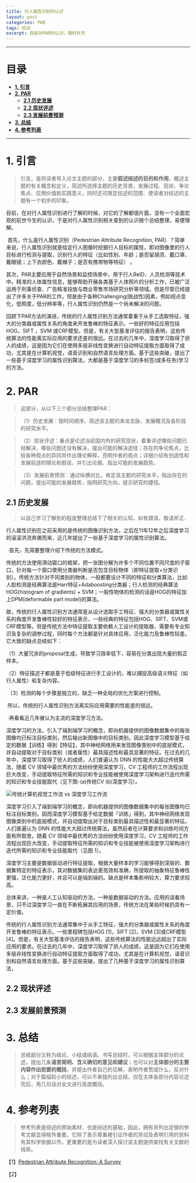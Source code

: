 ```yaml
---
title: 行人属性识别的认识
layout: post
categories: PAR
tags: 综述
excerpt: 目前对PAR的认识，随时补充
---
```


---------

# 目录 <span id="home">

* **[1. 引言](#1)**
* **[2. PAR](#2)**
  * **[2.1 历史发展](#2.1)**
  * **[2.2 现状评述](#2.2)**
  * **[2.3 发展前景预测](#2.3)**
* **[3. 总结](#3)**
* **[4. 参考列表](#4)**

---------

#  1. 引言<span id="1">

> 引言，是将读者导入论文主题的部分，主要**叙述综述的目的和作用**，概述主题的有关概念和定义，简述所选择主题的历史背景、发展过程、现状、争论焦点、应用价值和实践意义，同时还可限定综述的范围．使读者对综述的主题有一个初步的印象。     

​		目前，在对行人属性识别进行了解的时候，对它的了解都很片面，没有一个全面宏观的前世今生的认识，于是对行人属性识别相关查到的认识做个总结整理，易便理解。

​		首先，什么是行人属性识别（Pedestrian Attribute Recognition, PAR）？简单来说，行人属性识别就是给定行人图像时挖掘行人目标的属性，即对图像里的行人目标进行检测与提取，识别行人的特征（比如性别、年龄；是否留胡须、戴口罩、戴眼镜；上下衣颜色、戴帽子；是否有携带物等特征） 。

​		其次，PAR主要应用于自然场景和监控场景中，用于行人ReID、人员检测等技术中。精准的人体属性信息，能够帮助开展各类基于人体照片的分析工作，已被广泛运用于刑事侦查、广告精准投放与商业零售市场研究分析等领域。但是尽管已经提出了许多关于PAR的工作，但是由于各种Challenging(挑战性)因素，例如视点变化，低照度，低分辨率等，行人属性识别仍然是一个尚未解决的问题。

​		回顾下PAR方法的演进，传统的行人属性识别方法通常着重于从手工选取特征，强大的分类器或属性关系的角度来开发鲁棒的特征表示。一些好的特征应用包括HOG，SIFT ，SVM 或CRF模型。但是，有关大型基准评估的报告表明，这些传统算法的性能离实际应用的要求还差的很远。在过去的几年中，深度学习取得了骄人的成绩，这是因为它们在使用多层非线性变换进行自动特征提取方面取得了成功，尤其是在计算机视觉，语音识别和自然语言处理方面。基于这些突破，提出了一些基于深度学习的属性识别算法，大都是基于深度学习的多标签(或多任务)学习的方法。

# 2. PAR <span id="2">

> 这部分，从以下三个部分总结整理PAR：

> ​	（1）历史发展：按时间顺序，简述该主题的来龙去脉，发展概况及各阶段的研究水平。

> ​	（2）现状评述：重点是论述当前国内外的研究现状，着重评述哪些问题已经解决，哪些问题还没有解决，提出可能的解决途径；存在的争论焦点，比较各种观点的异同并作出理论解释，亮明作者的观点；详细介绍有创造性和发展前途的理论和假说，并引出论据，指出可能的发展趋势。

> ​	（3）发展前景预测：通过纵横对比，肯定该主题的研究水平，指出存在的问题，提出可能的发展趋势，指明研究方向，提示研究的捷径。

## 2.1 历史发展 <span id="2.1">

> 以自己学习了解到的程度整理总结下了相关的认知，如有错误，敬请斧正.		

​		行人属性识别在之前采用的是传统的图像识别方法，之后在11年12年之后深度学习的滚滚洪流奔袭而来，近几年提出了一些基于深度学习的属性识别算法。

​		·首先，先简要整理介绍下传统的方法模式。

​		传统的方法使用滑动窗口的框架，把一张图分解为许多个不同位置不同尺度的子窗口，针对每一个窗口使用分类器判断是否包含目标物体（即特征提取+分类识别）。传统方法针对不同类别的物体，一般都要设计不同的特征和分类算法，比如人脸检测是经典算法是Harr特征+Adaboosting分类器；行人检测的经典算法HOG(histogram of gradients) + SVM；一般性物体的检测的话是HOG的特征加上DPM(deformable part model)的算法。

​		故，传统的行人属性识别方法通常是从设计选取手工特征、强大的分类器或属性关系的角度开发鲁棒性较好的特征表示，一些经典的特征包括HOG、SIFT、SVM或CRF模型等。但是传统方法中特征提取主要依赖人工设计的提取器，需要有专业知识及复杂的调参过程，同时每个方法都是针对具体应用，泛化能力及鲁棒性较差。它大致的缺点总结如下：

​		（1）大量冗余的proposal生成，导致学习效率低下，容易在分类出现大量的假正样本。

​		（2）特征描述子都是基于低级特征进行手工设计的，难以捕捉高级语义特征（如行人属性）和复杂内容。

​		（3）检测的每个步骤是独立的，缺乏一种全局的优化方案进行控制。

​		所以，传统的行人属性识别方法离实际应用需要的性能差的很远。

​		·再看看近几年被认为主流的深度学习方法。

​		深度学习的方法，引入了端到端学习的概念，即向机器提供的图像数据集中的每张图像均已标注目标类别，然后输出新图像中的目标类别。因此深度学习模型基于给定的数据【训练】得到【特征】，其中神经网络用来发现图像类别中的底层模式，并自动提取对于目标类别（或者属性）最具描述性和最具显著的特征。在过去的几年中，深度学习取得了骄人的成绩，人们普遍认为 DNN 的性能大大超过传统算法，随着 CV 领域中最优秀的方法纷纷使用深度学习，CV 工程师的工作流程出现巨大改变，手动提取特征所需的知识和专业技能被使用深度学习架构进行迭代所需的知识和专业技能取代（见下图-(a)传统CV (b)深度学习）。

![传统计算机视觉工作流 vs 深度学习工作流](D:\GTD\2-项目清单\0-GraduateDesign\论文20200317-2020\论文\idea\读论文\综述文献\传统vs深度学习（流程）.jpeg)







深度学习引入了端到端学习的概念，即向机器提供的图像数据集中的每张图像均已标注目标类别。因而深度学习模型基于给定数据「训练」得到，其中神经网络发现图像类别中的底层模式，并自动提取出对于目标类别最具描述性和最显著的特征。人们普遍认为 DNN 的性能大大超过传统算法，虽然前者在计算要求和训练时间方面有所取舍。随着 CV 领域中最优秀的方法纷纷使用深度学习，CV 工程师的工作流程出现巨大改变，手动提取特征所需的知识和专业技能被使用深度学习架构进行迭代所需的知识和专业技能取代（见图 1）。

深度学习主要是数据驱动进行特征提取，根据大量样本的学习能够得到深层的、数据集特定的特征表示，其对数据集的表达更高效和准确，所提取的抽象特征鲁棒性更强，泛化能力更好，并且可以是端到端的。缺点是样本集影响较大，算力要求较高。

总体来讲，一种是人工认知驱动的方法，一种是数据驱动的方法。应用的话看场景，只不过深度学习一直在不断拓展其应用的场景，传统方法在某些时候扔具有一定价值。



传统的行人属性识别方法通常集中于从手工特征，强大的分类器或属性关系的角度开发鲁棒的特征表示。一些里程碑包括HOG [1]，SIFT [2]，SVM [3]或CRF模型[4]。但是，有关大型基准评估的报告表明，这些传统算法的性能远远超出了实际应用的要求。在过去的几年中，深度学习取得了骄人的成绩，这是因为它们在使用多层非线性变换进行自动特征提取方面取得了成功，尤其是在计算机视觉，语音识别和自然语言处理方面。基于这些突破，提出了几种基于深度学习的属性识别算法，



## 2.2 现状评述 <span id="2.2">



## 2.3 发展前景预测 <span id="2.3">





# 3. 总结 <span id="3">

> 总结部分又称为结论、小结或结语。书写总结时，可以根据主体部分的论述，提出几条**语言简明、含义确切的意见和建议**；也可以对**主体部分的主要内容作出扼要的概括**，并提出作者自己的见解，表明作者赞成什么，反对什么；对于篇幅较小的综述，可以不单独列出总结，仅在主体各部分内容论述完后，用几句话对全文进行高度概括。



# 4. 参考列表 <span id="4">

> 参考列表是综述的原始素材．也是综述的基础，因此，拥有并列出足够的参考文献显得格外重要。它除了表示尊重被引证作者的劳动及表明引用的资料有其科学依据以外，更重要的是为读者深入探讨该主题提供查找有关文献的线索。

【1】[Pedestrian Attribute Recognition: A Survey](https://sites.google.com/view/ahu-pedestrianattributes/)

【2】